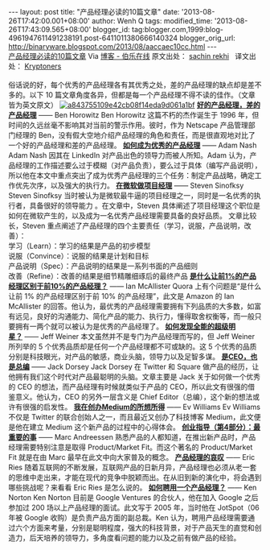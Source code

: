 --- layout: post title: "产品经理必读的10篇文章" date:
'2013-08-26T17:42:00.001+08:00' author: Wenh Q tags: modified\_time:
'2013-08-26T17:43:09.565+08:00' blogger\_id:
tag:blogger.com,1999:blog-4961947611491238191.post-6411011380666140324
blogger\_orig\_url:
http://binaryware.blogspot.com/2013/08/aaccaec10cc.html ---
[\
产品经理必读的10篇文章](http://blog.jobbole.com/46657/)
Via [博客 - 伯乐在线](http://blog.jobbole.com/)
原文出处： [sachin
rekhi](http://www.sachinrekhi.com/blog/2013/02/11/top-10-posts-on-product-management-from-the-industrys-best)   译文出处： [Kryptoners](http://www.36kr.com/p/205596.html)\
\
俗话说的好，每个优秀的产品经理各有其优秀之处，差的产品经理的缺点却是差不多的。以下
10
篇文章角度各异，但都是每一个产品经理不得不读的佳作。（文章皆为英文原文）
[![a843755109e42cb08f14eda9d061a1bf](http://cdn2.jobbole.com/2013/08/a843755109e42cb08f14eda9d061a1bf.jpg)](http://cdn2.jobbole.com/2013/08/a843755109e42cb08f14eda9d061a1bf.jpg "产品经理必读的10篇文章")
[**好的产品经理，差的产品经理**](http://www.stanford.edu/class/e140/e140a/handouts/ProductMgmt.txt) ——
Ben Horowitz
Ben Horowitz 这篇不朽的杰作诞生于 1996
年，但时间的久远丝毫不影响其对当前的警示作用。彼时，作为 Netscape
产品管理部门经理的
Ben，没有假大空地介绍产品经理的角色和责任，而是很直观地对比了一个好的产品经理和差的产品经理。
**[如何成为优秀的产品经理](http://blog.adamnash.com/2011/12/16/be-a-great-product-leader/)** ——
Adam Nash
Adam Nash 因其在 LinkedIn 对产品出色的领导力而被人所知。Adam
认为，产品经理的工作描述要么过于模糊（对产品负责），要么过于具体（编写产品说明），所以他在本文中重点突出了成为优秀产品经理的三个任务：制定产品战略，确定工作优先次序，以及强大的执行力。
**[在微软做项目经理](http://blogs.msdn.com/b/techtalk/archive/2005/12/16/504872.aspx)** ——
Steven Sinofksy
Steven Sinofksy
当时被认为是微软最牛逼的项目经理之一，同时是一名优秀的执行者，具备很好的领导能力
。在文章中，Steven
具体阐述了项目经理这个职位是如何在微软产生的，以及成为一名优秀产品经理需要具备的良好品质。
文章比较长，Steven
重点阐述了产品经理的四个主要责任（学习，说服，产品说明，改善）：\
学习（Learn）：学习的结果是产品的初步模型\
说服（Convince）：说服的结果是计划和目标\
产品说明（Spec）：产品说明的结果是一系列书面的产品细则\
改善（Refine）：改善的结果是细节精雕细琢后的最终产品
**[是什么让前1%的产品经理区别于前10%的产品经理？](http://www.quora.com/Product-Management/What-distinguishes-the-top-1-of-product-managers-from-the-top-10/answer/Ian-McAllister?srid=3wR&st=ns)** ——
Ian McAllister
Quora 上有个问题是“是什么让前 1% 的产品经理区别于前 10%
的产品经理”，此文是 Amazon 的 Ian McAllister
的回答。他认为，最优秀的产品经理需要拥有下列品质的大多数，如富有远见，良好的沟通能力、简化产品的能力、执行力，懂得取舍权衡等，而一般只要拥有一两个就可以被认为是优秀的产品经理了。
**[如何发现全能的超级明星？](https://www.linkedin.com/today/post/article/20130121221644-22330283-how-to-spot-the-five-tool-superstar?trk=mp-reader-card)** ——
Jeff Weiner
本文虽然并不是专门为产品经理而写的，但 Jeff Weiner 所列举的 5
个优秀品质却是任何一个产品经理都不可或缺的。这 5
个优秀的品质分别是科技眼光，对产品的敏感，商业头脑，领导力以及足智多谋。
**[是CEO，也是总编](http://ecorner.stanford.edu/authorMaterialInfo.html?mid=2645)** ——
Jack Dorsey
Jack Dorsey 在 Twitter 和 Square
做产品的经历，让他拥有我们这个时代对产品最聪明的头脑。文章主要是 Jack
关于如何做一个优秀的 CEO 的想法，而产品经理有时候就类似于产品的
CEO，所以此文有很强的借鉴意义。他认为，CEO 的另外一层含义是 Chief
Editor（总编），这个新的想法或许有很强的启发性。
**[我在创办Medium的所想所得](https://medium.com/what-i-learned-building/4191574378)** ——
Ev Williams
Ev Williams 不仅是 Twitter 的联合创始人之一，而且最近又创办了科技博客
Medium，此文便是他在建立 Medium 这个新产品的过程中的心得体会。
**[创业指导（第4部分）：最重要的事](http://caps.fool.com/Blogs/the-pmarca-guide-to-startups/410455)** ——
Marc Andreessen
熟悉产品的人都知道，在推出新产品时，产品经理需要特别注意是取得
Product/Market Fit。而这个著名的 Product/Market Fit 就是在由 Marc
最早在此文中向大家普及的概念。
**[产品经理的哀叹](http://www.startuplessonslearned.com/2008/10/product-managers-lament.html)** ——
Eric Ries
随着互联网的不断发展，互联网产品的日新月异，产品经理也必须从老一套的思维中走出来，才能在现代的竞争中脱颖而出。在从旧到新的演化中，将会遇到哪些挑战呢？来看看
Eric Ries 是怎么说的。
**[如何聘用一个产品经理？](http://www.kennethnorton.com/essays/productmanager.html)** ——
Ken Norton
Ken Norton 目前是 Google Ventures 的合伙人，他在加入 Google 之后参加过
200 场以上产品经理的面试。此文写于 2005 年，当时他在 JotSpot（06 年被
Google 收购）是负责产品方面的副总裁。Ken
认为，聘用产品经理需要通过六个方面来考量，分别是聪明程度，强大的科技背景，对于产品天生的直觉和创造力，后天培养的领导力，多角度看问题的能力以及之前有做产品的经验。
